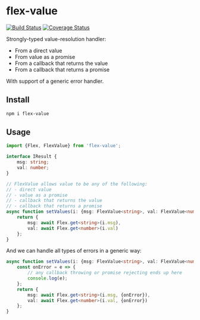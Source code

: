 # flex-value

[![Build Status](https://travis-ci.org/vitaly-t/flex-value.svg?branch=master)](https://travis-ci.org/vitaly-t/flex-value)
[![Coverage Status](https://coveralls.io/repos/vitaly-t/flex-value/badge.svg?branch=master)](https://coveralls.io/r/vitaly-t/flex-value?branch=master)

Strongly-typed value-resolution handler:

* From a direct value
* From value as a promise
* From a callback that returns the value
* From a callback that returns a promise

With support of a generic error handler.

## Install

```sh
npm i flex-value
```
## Usage

```ts
import {Flex, FlexValue} from 'flex-value';

interface IResult {
    msg: string;
    val: number;
}

// FlexValue allows value to be any of the following:
// - direct value
// - value as a promise
// - callback that returns the value
// - callback that returns a promise
async function setValues(i: {msg: FlexValue<string>, val: FlexValue<number>}): IResult {
    return {
        msg: await Flex.get<string>(i.msg),
        val: await Flex.get<number>(i.val)
    };
}
```

And we can handle all types of errors in a generic way:

```ts
async function setValues(i: {msg: FlexValue<string>, val: FlexValue<number>}): IResult {
    const onError = e => {
        // any callback throwing or promise rejecting ends up here
        console.log(e);
    };
    return {
        msg: await Flex.get<string>(i.msg, {onError}),
        val: await Flex.get<number>(i.val, {onError})
    };
}
```
